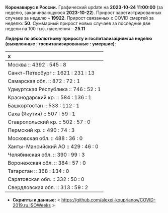 **Коронавирус в России.** Графический update на **2023-10-24 11:00:00**
(за неделю, заканчивающуюся **2023-10-22**). Прирост зарегистрированных
случаев за неделю – **19922**. Прирост связанных с COVID смертей за
неделю: **50**. Суммарный прирост новых случаев за последние две недели
на 100 тыс. населения – **25.11**

**Лидеры по абсолютному приросту и госпитализациям за неделю (выявленные
: госпитализированные : умершие)**:

<table>
<thead>
<tr class="header">
<th style="text-align: left;">x</th>
</tr>
</thead>
<tbody>
<tr class="odd">
<td style="text-align: left;">Москва :: 4392 : 545 : 8</td>
</tr>
<tr class="even">
<td style="text-align: left;">Санкт-Петербург :: 1621 : 231 : 13</td>
</tr>
<tr class="odd">
<td style="text-align: left;">Самарская обл. :: 872 : 72 : 1</td>
</tr>
<tr class="even">
<td style="text-align: left;">Удмуртская Республика :: 746 : 52 : 1</td>
</tr>
<tr class="odd">
<td style="text-align: left;">Краснодарский кр. :: 584 : 136 : 1</td>
</tr>
<tr class="even">
<td style="text-align: left;">Башкортостан :: 533 : 112 : 1</td>
</tr>
<tr class="odd">
<td style="text-align: left;">Саха (Якутия) :: 507 : 59 : 1</td>
</tr>
<tr class="even">
<td style="text-align: left;">Ставропольский кр. :: 502 : 57 : 0</td>
</tr>
<tr class="odd">
<td style="text-align: left;">Пермский кр. :: 490 : 74 : 3</td>
</tr>
<tr class="even">
<td style="text-align: left;">Московская обл. :: 488 : 36 : 0</td>
</tr>
<tr class="odd">
<td style="text-align: left;">Ханты-Мансийский АО :: 429 : 46 : 0</td>
</tr>
<tr class="even">
<td style="text-align: left;">Челябинская обл. :: 390 : 99 : 3</td>
</tr>
<tr class="odd">
<td style="text-align: left;">Воронежская обл. :: 384 : 57 : 0</td>
</tr>
<tr class="even">
<td style="text-align: left;">Татарстан :: 368 : 134 : 0</td>
</tr>
<tr class="odd">
<td style="text-align: left;">Саратовская обл. :: 332 : 50 : 0</td>
</tr>
<tr class="even">
<td style="text-align: left;">Свердловская обл. :: 313 : 59 : 2</td>
</tr>
</tbody>
</table>

-   **Cкрипты и данные:** &lt;
    <https://github.com/alexei-kouprianov/COVID-2019.ru.ISOWeeks> &gt;
